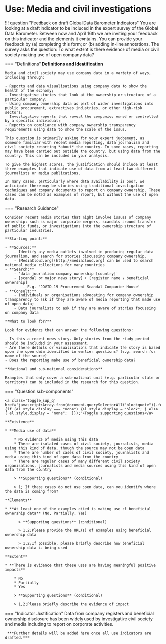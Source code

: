 # Use: Media and civil investigations


!!! question "Feedback on draft Global Data Barometer Indicators" You are looking at a draft indicator to be included in the expert survey of the Global Data Barometer. Between now and April 16th we are inviting your feedback on this indicator and the elements it contains. You can provide your feedback by (a) completing this form; or (b) adding in-line annotations. The survey asks the question: To what extent is there evidence of media or civil society making use of open company data?



=== "Definitions" **Definitions and Identification**

    Media and civil society may use company data in a variety of ways, including through:

    - Reports and data visualisations using company data to show the health of the economy;
    - Investigative stories that look at the ownership or structure of a particular company;
    - Using company ownership data as part of wider investigations into public procurement, extractives industries, or other high-risk sectors;
    - Investigative reports that reveal the companies owned or controlled by a specific individual;
    - Reports on compliance with company ownership transparency requirements using data to show the scale of the issue.

    This question is primarily asking for your expert judgement, as someone familiar with recent media reporting, data journalism and civil society reporting *about* the country. In some cases, reporting may have been carried out outside the country, but using data from the country. This can be included in your analysis.

    To give the highest scores, the justification should include at least three examples that indicate use of data from at least two different journalists or media publications.

    In many cases, particularly where data availability is poor, we anticipate there may be stories using traditional investigation techniques and company documents to report on company ownership. These cases can be noted as examples of report, but without the use of open data.

=== "Research Guidance"

    Consider recent media stories that might involve issues of company ownership: such as major corporate mergers, scandals around transfer of public funds, or investigations into the ownership structure of particular industries. 
    
    **Starting points**

    - **Sources:**
        - Identify any media outlets involved in producing regular data journalism, and search for stories discussing company ownership.
        - [MediaCloud.org](http://mediacloud.org) can be used to search national media collections for many countries
    - **Search:**
        - 'data journalism company ownership [country]'
        - [scandal or major news story] + [register name / beneficial ownership]
            - E.g. 'COVID-19 Procurement Scandal Companies House'
    - **Consult:**
        - Individuals or organisations advocating for company ownership transparency to ask if they are aware of media reporting that made use of open data;
        - Data journalists to ask if they are aware of stories focussing on company data

    **What to look for?**

    Look for evidence that can answer the following questions:

    - Is this a recent news story. Only stories from the study period should be included in your assessment.
    - Are there details or visualisations that indicate the story is based upon the open data identified in earlier questions? (e.g. search for name of the source)
    - Does the reporting make use of beneficial ownership data?

    **National and sub-national considerations**

    Examples that only cover a sub-national unit (e.g. particular state or territory) can be included in the research for this question.

=== "Question sub-components"

    <a class='toggle_sup_q' href='javascript:Array.from(document.querySelectorAll("blockquote")).forEach(function(el) {if (el.style.display === "none") {el.style.display = "block"; } else { el.style.display = "none";  }});'>Toggle supporting questions</a>
    
    **Existence**

    * **Media use of data**

        * No evidence of media using this data
        * There are isolated cases of civil society, journalists, media using this kind of data, though the source may not be open data
        * There are number of cases of civil society, journalists and media using this kind of open data from the country
        * There are regular cases of many different civil society organisations, journalists and media sources using this kind of open data from the country

        > **Supporting questions** (conditional)

        > 1; If these cases do not use open data, can you identify where the data is coming from?

    **Elements**

    * **At least one of the examples cited is making use of beneficial ownership data** (No, Partially, Yes)
      
          > **Supporting questions** (conditional)
          
          > 1,2;Please provide the URL(s) of examples using beneficial ownership data
          
          > 1,2;If possible, please briefly describe how beneficial ownership data is being used

    **Extent**

    * **There is evidence that these uses are having meaningful positive impacts**

        * No
        * Partially
        * Yes

        > **Supporting questions** (conditional)

        > 1,2;Please briefly describe the evidence of impact


=== "Indicator Justification" Data from company registers and beneficial ownership disclosure has been widely used by investigative civil society and media including to report on corporate activities. 

     ***Further details will be added here once all use indicators are drafted.***